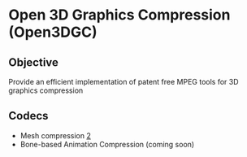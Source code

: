 # Open 3D Graphics Compression (Open3DGC)

## Objective
  Provide an efficient implementation of patent free MPEG tools for 3D graphics compression

## Codecs
  * Mesh compression [2]
  * Bone-based Animation Compression (coming soon)
 
  [1]: http://opensource.org/licenses/MIT "MIT License"
  [2]: http://onlinelibrary.wiley.com/doi/10.1002/cav.319/abstract "TFAN: A low complexity 3D mesh compression algorithm"
  
  